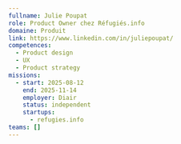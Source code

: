 ```yaml
---
fullname: Julie Poupat
role: Product Owner chez Réfugiés.info
domaine: Produit
link: https://www.linkedin.com/in/juliepoupat/
competences:
  - Product design
  - UX
  - Product strategy
missions:
  - start: 2025-08-12
    end: 2025-11-14
    employer: Diair
    status: independent
    startups:
      - refugies.info
teams: []
---
```

